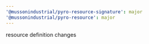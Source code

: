 ```yaml
---
'@mussonindustrial/pyro-resource-signature': major
'@mussonindustrial/pyro-resource': major
---
```


resource definition changes
